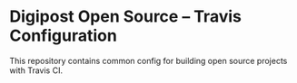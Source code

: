 # Digipost Open Source – Travis Configuration

This repository contains common config for building open source projects with Travis CI.
